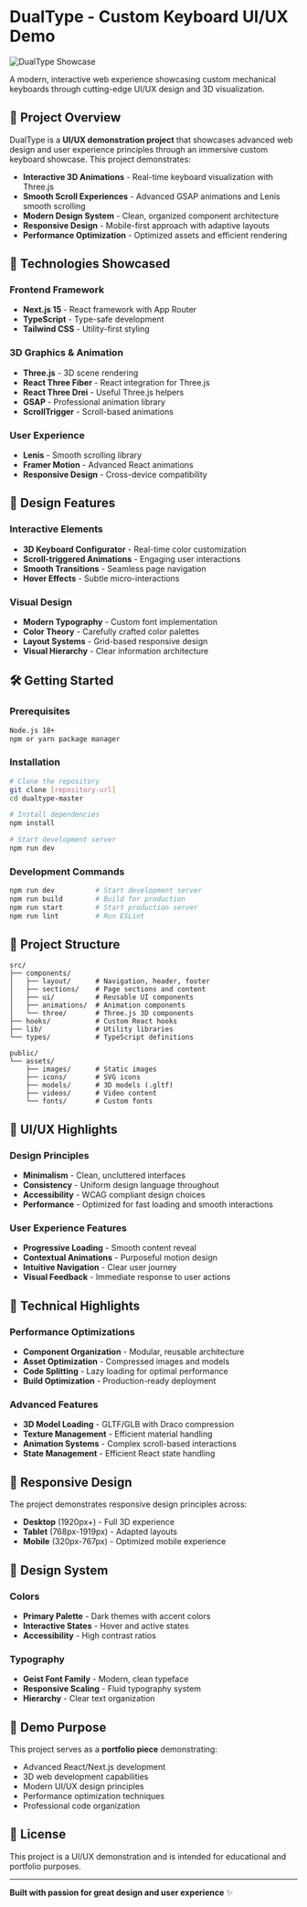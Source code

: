 # DualType - Custom Keyboard UI/UX Demo

![DualType Showcase](./public/assets/images/presentation.gif)

A modern, interactive web experience showcasing custom mechanical keyboards through cutting-edge UI/UX design and 3D visualization.

## 🎯 Project Overview

DualType is a **UI/UX demonstration project** that showcases advanced web design and user experience principles through an immersive custom keyboard showcase. This project demonstrates:

- **Interactive 3D Animations** - Real-time keyboard visualization with Three.js
- **Smooth Scroll Experiences** - Advanced GSAP animations and Lenis smooth scrolling
- **Modern Design System** - Clean, organized component architecture
- **Responsive Design** - Mobile-first approach with adaptive layouts
- **Performance Optimization** - Optimized assets and efficient rendering

## 🚀 Technologies Showcased

### Frontend Framework

- **Next.js 15** - React framework with App Router
- **TypeScript** - Type-safe development
- **Tailwind CSS** - Utility-first styling

### 3D Graphics & Animation

- **Three.js** - 3D scene rendering
- **React Three Fiber** - React integration for Three.js
- **React Three Drei** - Useful Three.js helpers
- **GSAP** - Professional animation library
- **ScrollTrigger** - Scroll-based animations

### User Experience

- **Lenis** - Smooth scrolling library
- **Framer Motion** - Advanced React animations
- **Responsive Design** - Cross-device compatibility

## 🎨 Design Features

### Interactive Elements

- **3D Keyboard Configurator** - Real-time color customization
- **Scroll-triggered Animations** - Engaging user interactions
- **Smooth Transitions** - Seamless page navigation
- **Hover Effects** - Subtle micro-interactions

### Visual Design

- **Modern Typography** - Custom font implementation
- **Color Theory** - Carefully crafted color palettes
- **Layout Systems** - Grid-based responsive design
- **Visual Hierarchy** - Clear information architecture

## 🛠️ Getting Started

### Prerequisites

```bash
Node.js 18+
npm or yarn package manager
```

### Installation

```bash
# Clone the repository
git clone [repository-url]
cd dualtype-master

# Install dependencies
npm install

# Start development server
npm run dev
```

### Development Commands

```bash
npm run dev          # Start development server
npm run build        # Build for production
npm run start        # Start production server
npm run lint         # Run ESLint
```

## 📁 Project Structure

```
src/
├── components/
│   ├── layout/      # Navigation, header, footer
│   ├── sections/    # Page sections and content
│   ├── ui/          # Reusable UI components
│   ├── animations/  # Animation components
│   └── three/       # Three.js 3D components
├── hooks/           # Custom React hooks
├── lib/             # Utility libraries
└── types/           # TypeScript definitions

public/
└── assets/
    ├── images/      # Static images
    ├── icons/       # SVG icons
    ├── models/      # 3D models (.gltf)
    ├── videos/      # Video content
    └── fonts/       # Custom fonts
```

## 🎯 UI/UX Highlights

### Design Principles

- **Minimalism** - Clean, uncluttered interfaces
- **Consistency** - Uniform design language throughout
- **Accessibility** - WCAG compliant design choices
- **Performance** - Optimized for fast loading and smooth interactions

### User Experience Features

- **Progressive Loading** - Smooth content reveal
- **Contextual Animations** - Purposeful motion design
- **Intuitive Navigation** - Clear user journey
- **Visual Feedback** - Immediate response to user actions

## 🔧 Technical Highlights

### Performance Optimizations

- **Component Organization** - Modular, reusable architecture
- **Asset Optimization** - Compressed images and models
- **Code Splitting** - Lazy loading for optimal performance
- **Build Optimization** - Production-ready deployment

### Advanced Features

- **3D Model Loading** - GLTF/GLB with Draco compression
- **Texture Management** - Efficient material handling
- **Animation Systems** - Complex scroll-based interactions
- **State Management** - Efficient React state handling

## 📱 Responsive Design

The project demonstrates responsive design principles across:

- **Desktop** (1920px+) - Full 3D experience
- **Tablet** (768px-1919px) - Adapted layouts
- **Mobile** (320px-767px) - Optimized mobile experience

## 🎨 Design System

### Colors

- **Primary Palette** - Dark themes with accent colors
- **Interactive States** - Hover and active states
- **Accessibility** - High contrast ratios

### Typography

- **Geist Font Family** - Modern, clean typeface
- **Responsive Scaling** - Fluid typography system
- **Hierarchy** - Clear text organization

## 🚀 Demo Purpose

This project serves as a **portfolio piece** demonstrating:

- Advanced React/Next.js development
- 3D web development capabilities
- Modern UI/UX design principles
- Performance optimization techniques
- Professional code organization

## 📄 License

This project is a UI/UX demonstration and is intended for educational and portfolio purposes.

---

**Built with passion for great design and user experience** ✨
